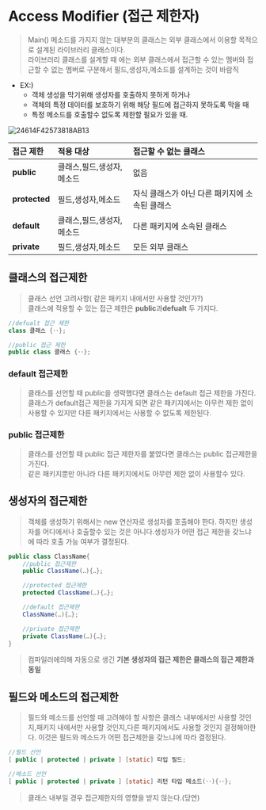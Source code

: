 # Access Modifier (접근 제한자)
>Main() 메소드를 가지지 않는 대부분의 클래스는 외부 클래스에서 이용할 목적으로 설계된 라이브러리 클래스이다. <br>라이브러리 클래스를 설계할 때 에는 외부 클래스에서 접근할 수 있는 멤버와 접근할 수 없는 멤버로 구분해서 필드,생성자,메소드를 설계하는 것이 바람직

- EX:)
    - 객체 생성을 막기위해 생성자를 호출하지 못하게 하거나
    - 객체의 특정 데이터를 보호하기 위해 해당 필드에 접근하지 못하도록 막을 때
    - 특정 메소드를 호출할수 없도록 제한할 필요가 있을 때.

![24614F42573818AB13](https://user-images.githubusercontent.com/60641307/76679093-f5f9d900-6620-11ea-8717-fc2a951123ed.png)

|**접근 제한**|**적용 대상**|**접근할 수 없는 클래스**|
|:-----|:--------|:------------|
|**public**|클래스,필드,생성자,메소드|없음|
|**protected**|필드,생성자,메소드|자식 클래스가 아닌 다른 패키지에 소속된 클래스|
|**default**|클래스,필드,생성자,메소드|다른 패키지에 소속된 클래스|
|**private**|필드,생성자,메소드|모든 외부 클래스|

## 클래스의 접근제한
>클래스 선언 고려사항( 같은 패키지 내에서만 사용할 것인가?)<br> 클래스에 적용할 수 있는 접근 제한은 **public**과**defualt** 두 가지다.

```java
//defualt 접근 제한
class 클래스 {‥};

//public 접근 제한
public class 클래스 {‥};
```

### default 접근제한
>클래스를 선언할 때 public을 생략했다면 클래스는 default 접근 제한을 가진다.<br> 클래스가 default접근 제한을 가지게 되면 같은 패키지에서는 아무런 제한 없이 사용할 수 있지만 다른 패키지에서는 사용할 수 없도록 제한된다.

### public 접근제한
>클래스를 선언할 때 public 접근 제한자를 붙였다면 클래스는 public 접근제한을 가진다. <br>같은 패키지뿐만 아니라 다른 패키지에서도 아무런 제한 없이 사용할수 있다.

## 생성자의 접근제한
>객체를 생성하기 위해서는 new 연산자로 생성자를 호출해야 한다. 하지만 생성자를 어디에서나 호출할수 있는 것은 아니다.생성자가 어떤 접근 제한을 갖느냐에 따라 호출 가능 여부가 결정된다. 

```java
public class ClassName{
    //public 접근제한
    public ClassName(‥){‥};

    //protected 접근제한
    protected ClassName(‥){‥};

    //default 접근제한
    ClassName(‥){‥};

    //private 접근제한
    private ClassName(‥){‥};
}
```
>컴파일러에의해 자동으로 생긴 **기본 생성자의 접근 제한은 클래스의 접근 제한과 동일**

## 필드와 메소드의 접근제한
>필드와 메소드를 선언할 때 고려해야 할 사항은 클래스 내부에서만 사용할 것인지,패키지 내에서만 사용할 것인지,다른 패키지에서도 사용할 것인지 결정해야한다. 이것은 필드와 메소드가 어떤 접근제한을 갖느냐에 따라 결정된다.

```java
//필드 선언
[ public | protected | private ] [static] 타입 필드;

//메소드 선언
[ public | protected | private ] [static] 리턴 타입 메소드(‥){‥};
```
> 클래스 내부일 경우 접근제한자의 영향을 받지 않는다.(당연)